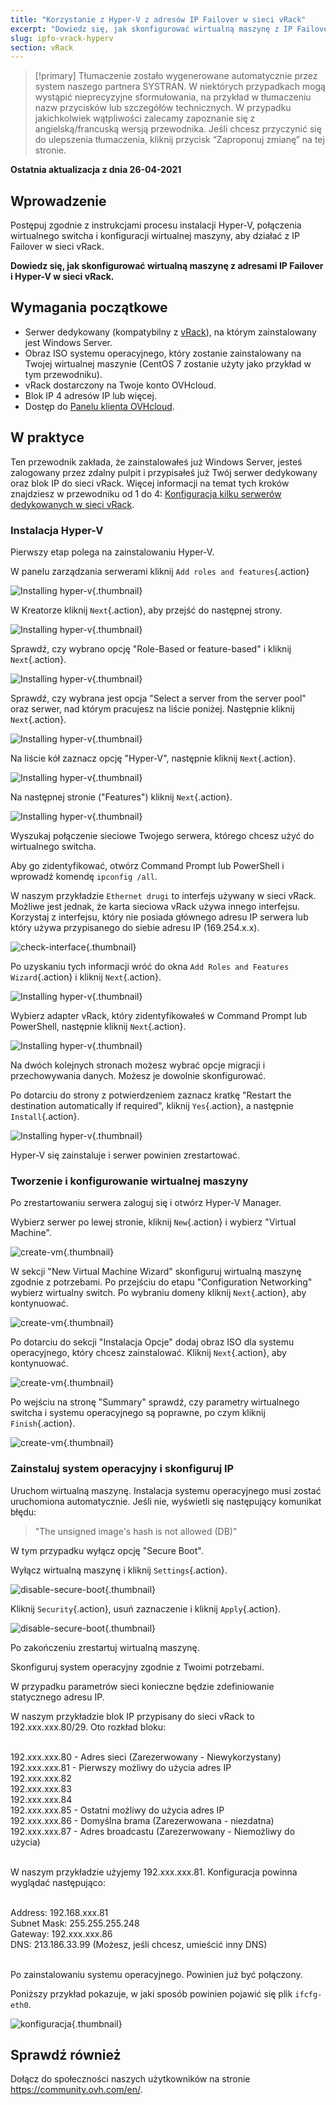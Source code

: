 ```yaml
---
title: "Korzystanie z Hyper-V z adresów IP Failover w sieci vRack"
excerpt: "Dowiedz się, jak skonfigurować wirtualną maszynę z IP Failover i Hyper-V w sieci vRack"
slug: ipfo-vrack-hyperv
section: vRack 
---
```


> [!primary]
> Tłumaczenie zostało wygenerowane automatycznie przez system naszego partnera SYSTRAN. W niektórych przypadkach mogą wystąpić nieprecyzyjne sformułowania, na przykład w tłumaczeniu nazw przycisków lub szczegółów technicznych. W przypadku jakichkolwiek wątpliwości zalecamy zapoznanie się z angielską/francuską wersją przewodnika. Jeśli chcesz przyczynić się do ulepszenia tłumaczenia, kliknij przycisk “Zaproponuj zmianę” na tej stronie.
> 

**Ostatnia aktualizacja z dnia 26-04-2021**

## Wprowadzenie

Postępuj zgodnie z instrukcjami procesu instalacji Hyper-V, połączenia wirtualnego switcha i konfiguracji wirtualnej maszyny, aby działać z IP Failover w sieci vRack.

**Dowiedz się, jak skonfigurować wirtualną maszynę z adresami IP Failover i Hyper-V w sieci vRack.**

## Wymagania początkowe

- Serwer dedykowany (kompatybilny z [vRack](https://www.ovh.pl/rozwiazania/vrack/)), na którym zainstalowany jest Windows Server.
- Obraz ISO systemu operacyjnego, który zostanie zainstalowany na Twojej wirtualnej maszynie (CentOS 7 zostanie użyty jako przykład w tym przewodniku).
- vRack dostarczony na Twoje konto OVHcloud.
- Blok IP 4 adresów IP lub więcej.
- Dostęp do [Panelu klienta OVHcloud](https://www.ovh.com/auth/?action=gotomanager&from=https://www.ovh.pl/&ovhSubsidiary=pl).

## W praktyce

Ten przewodnik zakłada, że zainstalowałeś już Windows Server, jesteś zalogowany przez zdalny pulpit i przypisałeś już Twój serwer dedykowany oraz blok IP do sieci vRack. Więcej informacji na temat tych kroków znajdziesz w przewodniku od 1 do 4: [Konfiguracja kilku serwerów dedykowanych w sieci vRack](../konfiguracja-kilku-serwerow-dedykowanych-vrack/).

### Instalacja Hyper-V

Pierwszy etap polega na zainstalowaniu Hyper-V.

W panelu zarządzania serwerami kliknij `Add roles and features`{.action}

![Installing hyper-v](images/add-roles-features.png){.thumbnail}

W Kreatorze kliknij `Next`{.action}, aby przejść do następnej strony.

![Installing hyper-v](images/add-roles-features-2.png){.thumbnail}

Sprawdź, czy wybrano opcję "Role-Based or feature-based" i kliknij `Next`{.action}.

![Installing hyper-v](images/add-roles-features-3.png){.thumbnail}

Sprawdź, czy wybrana jest opcja "Select a server from the server pool" oraz serwer, nad którym pracujesz na liście poniżej. Następnie kliknij `Next`{.action}.

![Installing hyper-v](images/add-roles-features-4.png){.thumbnail}

Na liście kół zaznacz opcję "Hyper-V", następnie kliknij `Next`{.action}.

![Installing hyper-v](images/add-roles-features-5.png){.thumbnail}

Na następnej stronie ("Features") kliknij `Next`{.action}.

![Installing hyper-v](images/add-roles-features-9.png){.thumbnail}

Wyszukaj połączenie sieciowe Twojego serwera, którego chcesz użyć do wirtualnego switcha.

Aby go zidentyfikować, otwórz Command Prompt lub PowerShell i wprowadź komendę `ipconfig /all`.

W naszym przykładzie `Ethernet drugi` to interfejs używany w sieci vRack. Możliwe jest jednak, że karta sieciowa vRack używa innego interfejsu. Korzystaj z interfejsu, który nie posiada głównego adresu IP serwera lub który używa przypisanego do siebie adresu IP (169.254.x.x).

![check-interface](images/ipconfig.png){.thumbnail}

Po uzyskaniu tych informacji wróć do okna `Add Roles and Features Wizard`{.action} i kliknij `Next`{.action}.

![Installing hyper-v](images/add-roles-features-6.png){.thumbnail}

Wybierz adapter vRack, który zidentyfikowałeś w Command Prompt lub PowerShell, następnie kliknij `Next`{.action}.

![Installing hyper-v](images/add-roles-features-7.png){.thumbnail}

Na dwóch kolejnych stronach możesz wybrać opcje migracji i przechowywania danych. Możesz je dowolnie skonfigurować.

Po dotarciu do strony z potwierdzeniem zaznacz kratkę "Restart the destination automatically if required", kliknij `Yes`{.action}, a następnie `Install`{.action}.

![Installing hyper-v](images/add-roles-features-8.png){.thumbnail}

Hyper-V się zainstaluje i serwer powinien zrestartować.

### Tworzenie i konfigurowanie wirtualnej maszyny

Po zrestartowaniu serwera zaloguj się i otwórz Hyper-V Manager.

Wybierz serwer po lewej stronie, kliknij `New`{.action} i wybierz "Virtual Machine".

![create-vm](images/create-vm.png){.thumbnail}

W sekcji "New Virtual Machine Wizard" skonfiguruj wirtualną maszynę zgodnie z potrzebami. Po przejściu do etapu "Configuration Networking" wybierz wirtualny switch. Po wybraniu domeny kliknij `Next`{.action}, aby kontynuować.

![create-vm](images/create-vm-2.png){.thumbnail}

Po dotarciu do sekcji "Instalacja Opcje" dodaj obraz ISO dla systemu operacyjnego, który chcesz zainstalować. Kliknij `Next`{.action}, aby kontynuować.

![create-vm](images/create-vm-3.png){.thumbnail}

Po wejściu na stronę "Summary" sprawdź, czy parametry wirtualnego switcha i systemu operacyjnego są poprawne, po czym kliknij `Finish`{.action}.

![create-vm](images/create-vm-4.png){.thumbnail}

### Zainstaluj system operacyjny i skonfiguruj IP

Uruchom wirtualną maszynę. Instalacja systemu operacyjnego musi zostać uruchomiona automatycznie. Jeśli nie, wyświetli się następujący komunikat błędu:

> "The unsigned image's hash is not allowed (DB)"

W tym przypadku wyłącz opcję "Secure Boot".

Wyłącz wirtualną maszynę i kliknij `Settings`{.action}.

![disable-secure-boot](images/disable-secure-boot.png){.thumbnail}

Kliknij `Security`{.action}, usuń zaznaczenie i kliknij `Apply`{.action}.

![disable-secure-boot](images/disable-secure-boot-2.png){.thumbnail}

Po zakończeniu zrestartuj wirtualną maszynę.

Skonfiguruj system operacyjny zgodnie z Twoimi potrzebami.

W przypadku parametrów sieci konieczne będzie zdefiniowanie statycznego adresu IP.

W naszym przykładzie blok IP przypisany do sieci vRack to 192.xxx.xxx.80/29. Oto rozkład bloku:

<br>
192.xxx.xxx.80 - Adres sieci (Zarezerwowany - Niewykorzystany)<br>
192.xxx.xxx.81 - Pierwszy możliwy do użycia adres IP<br>
192.xxx.xxx.82<br>
192.xxx.xxx.83<br>
192.xxx.xxx.84<br>
192.xxx.xxx.85 - Ostatni możliwy do użycia adres IP<br>
192.xxx.xxx.86 - Domyślna brama (Zarezerwowana - niezdatna)<br>
192.xxx.xxx.87 - Adres broadcastu (Zarezerwowany - Niemożliwy do użycia)<br>
<br>

W naszym przykładzie użyjemy 192.xxx.xxx.81. Konfiguracja powinna wyglądać następująco:

<br>
Address: 192.168.xxx.81<br>
Subnet Mask: 255.255.255.248<br>
Gateway: 192.xxx.xxx.86<br>
DNS: 213.186.33.99 (Możesz, jeśli chcesz, umieścić inny DNS)<br>
<br>

Po zainstalowaniu systemu operacyjnego. Powinien już być połączony.

Poniższy przykład pokazuje, w jaki sposób powinien pojawić się plik `ifcfg-eth0`.

![konfiguracja](images/configured.png){.thumbnail}

## Sprawdź również

Dołącz do społeczności naszych użytkowników na stronie <https://community.ovh.com/en/>.
